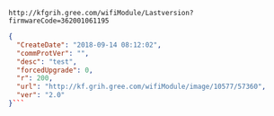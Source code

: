 `http://kfgrih.gree.com/wifiModule/Lastversion?firmwareCode=362001061195`

```json
{
  "CreateDate": "2018-09-14 08:12:02",
  "commProtVer": "",
  "desc": "test",
  "forcedUpgrade": 0,
  "r": 200,
  "url": "http://kf.grih.gree.com/wifiModule/image/10577/57360",
  "ver": "2.0"
}```